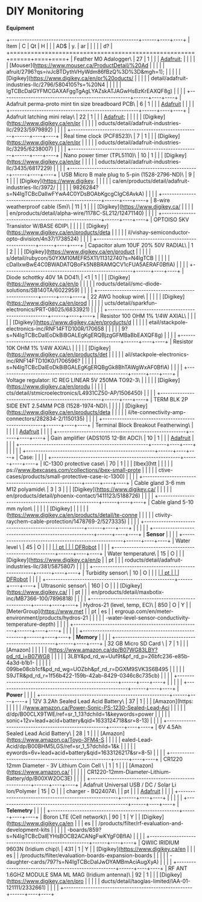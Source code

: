 
# DIY Monitoring

**Equipment**

+-----------------------------------------------------+------+----+----+
| Item                                                | C    | Qt | H  |
|                                                     | AD\$ | y. | ar |
|                                                     |      |    | d? |
+=====================================================+======+====+====+
| Feather M0 Adalogger\                               | 27   | 1  |    |
| [Adafruit](https://www.adafruit.com/product/2796);  |      |    |    |
| [Mouser](https://www.mouser.ca/ProductDetail/%20Ad  |      |    |    |
| afruit/2796?qs=ivJcBTDythVHyWdm86fBzQ%3D%3D&mgh=1); |      |    |    |
| [Digikey](https://www.digikey.ca/en/pr%20oducts/    |      |    |    |
| detail/adafruit-industries-llc/2796/5804105?s=%20N4 |      |    |    |
| IgTCBcDaIGYFMCGAXAFggTgAgLYAZskATJAGwHsBzKrEAXQF8g) |      |    |    |
+-----------------------------------------------------+------+----+----+
| Adafruit perma-proto mint tin size breadboard PCB\  | 6    | 1  |    |
| [Adafruit](https://www.adafruit.com/product/723)    |      |    |    |
+-----------------------------------------------------+------+----+----+
| Adafruit latching mini relay\                       | 22   | 1  |    |
| [Adafruit](https://www.adafruit.com/product/2923);  |      |    |    |
| [Digikey](https://www.digikey.ca/en/pr              |      |    |    |
| oducts/detail/adafruit-industries-llc/2923/5979892) |      |    |    |
+-----------------------------------------------------+------+----+----+
| Real time clock (PCF8523)\                          | 7    | 1  |    |
| [Digikey](https://www.digikey.ca/en/pr              |      |    |    |
| oducts/detail/adafruit-industries-llc/3295/6238007) |      |    |    |
+-----------------------------------------------------+------+----+----+
| Nano power timer (TPL5110)\                         | 10   | 1  |    |
| [Digikey](https://www.digikey.ca/en/pr              |      |    |    |
| oducts/detail/adafruit-industries-llc/3435/6817229) |      |    |    |
+-----------------------------------------------------+------+----+----+
| USB Micro B male plug to 5-pin (1528-2796-ND)\      | 9    | 1  |    |
| [Digikey](https://www.digikey.                      |      |    |    |
| ca/en/products/detail/adafruit-industries-llc/3972/ |      |    |    |
| 9826284?s=N4IgTCBcDaIIwFYwA4C0YDsBOAbKgcgCIgC6AvkA) |      |    |    |
+-----------------------------------------------------+------+----+----+
| 8-wire weatherproof cable (5m)\                     | 11   | 1  |    |
| [Digikey](https://www.digikey.ca/                   |      |    |    |
| en/products/detail/alpha-wire/1178C-SL212/12471140) |      |    |    |
+-----------------------------------------------------+------+----+----+
| OPTOISO 5KV Transistor W/BASE 6DIP\                 |      |    |    |
| [Digikey](https://www.digikey.ca/en/products/deta   |      |    |    |
| il/vishay-semiconductor-opto-division/4n37/1738524) |      |    |    |
+-----------------------------------------------------+------+----+----+
| Capacitor alum 10UF 20% 50V RADIAL\                 | 1    | 2  |    |
| [Digikey](https://www.digikey.ca/en/product         |      |    |    |
| s/detail/rubycon/50YXM10MEFR5X11/11312740?s=N4IgTCB |      |    |    |
| cDaIIxwBwE4C0BWADATQBoFk5N8BRAMQCV1cFUA5AERAF0BfIA) |      |    |    |
+-----------------------------------------------------+------+----+----+
| Diode schottky 40V 1A DO41\                         | \<1  | 1  |    |
| [Digikey](https://www.digikey.ca/en/p               |      |    |    |
| roducts/detail/smc-diode-solutions/SB140TA/6022959) |      |    |    |
+-----------------------------------------------------+------+----+----+
| 22 AWG hookup wire\                                 |      |    |    |
| [Digikey](https://www.digikey.ca/en/prod            |      |    |    |
| ucts/detail/sparkfun-electronics/PRT-08025/6833921) |      |    |    |
+-----------------------------------------------------+------+----+----+
| Resistor 100 OHM 1% 1/4W AXIAL\                     |      |    |    |
| [Digikey](https://www.digikey.ca/en/products/d      |      |    |    |
| etail/stackpole-electronics-inc/RNF14FTD100R/170658 |      |    |    |
| 9?s=N4IgTCBcDaIEoDkBiBGALEgKgERQBjzgGFMBaBbEAXQF8g) |      |    |    |
+-----------------------------------------------------+------+----+----+
| Resistor 10K OHM 1% 1/4W AXIAL\                     |      |    |    |
| [Digikey](https://www.digikey.ca/en/products/det    |      |    |    |
| ail/stackpole-electronics-inc/RNF14FTD10K0/1706596? |      |    |    |
| s=N4IgTCBcDaIEoDkBiBGALEgKgERQBgGk8BhTAWgWxAF0BfIA) |      |    |    |
+-----------------------------------------------------+------+----+----+
| Voltage regulator: IC REG LINEAR 5V 250MA TO92-3\   |      |    |    |
| [Digikey](https://www.digikey.ca/en/produ           |      |    |    |
| cts/detail/stmicroelectronics/L4931CZ50-AP/1506450) |      |    |    |
+-----------------------------------------------------+------+----+----+
| TERM BLK 2P SIDE ENT 2.54MM PCB (1528-1974-ND)\     |      |    |    |
| [Digikey](https://www.digikey.ca/en/products/deta   |      |    |    |
| il/te-connectivity-amp-connectors/282834-2/1150135) |      |    |    |
+-----------------------------------------------------+------+----+----+
| Terminal Block Breakout Featherwing\                |      |    |    |
| [Adafruit](https://www.adafruit.com/product/2926)   |      |    |    |
+-----------------------------------------------------+------+----+----+
| Gain amplifier (ADS1015 12-Bit ADC)\                | 10   | 1  |    |
| [Adafruit](https://www.adafruit.com/product/1083)   |      |    |    |
+-----------------------------------------------------+------+----+----+
|                                                     |      |    |    |
+-----------------------------------------------------+------+----+----+
| Case:                                               |      |    |    |
+-----------------------------------------------------+------+----+----+
| IC-1300 protective case\                            | 70   | 1  |    |
| [Ibex](htt                                          |      |    |    |
| ps://www.ibexcases.com/collections/ibex-small-prote |      |    |    |
| ctive-cases/products/small-protective-case-ic-1300) |      |    |    |
+-----------------------------------------------------+------+----+----+
| Cable gland 3-6 mm M12 polyamide\                   | 3    | 3  |    |
| [Digikey](https://www.digikey.ca/                   |      |    |    |
| en/products/detail/phoenix-contact/1411123/5188726) |      |    |    |
+-----------------------------------------------------+------+----+----+
| Cable gland 5-10 mm nylon\                          |      |    |    |
| [Digikey]                                           |      |    |    |
| (https://www.digikey.ca/en/products/detail/te-conne |      |    |    |
| ctivity-raychem-cable-protection/1478769-2/5273335) |      |    |    |
+-----------------------------------------------------+------+----+----+
|                                                     |      |    |    |
+-----------------------------------------------------+------+----+----+
| **Sensor**                                          |      |    |    |
+-----------------------------------------------------+------+----+----+
| Water level \                                       | 45   | O  |    |
| [                                                   |      | pt |    |
| DFRobot](https://www.dfrobot.com/product-1863.html) |      |    |    |
+-----------------------------------------------------+------+----+----+
| Water temperature\                                  | 15   | O  |    |
| [Digikey](https://www.digikey.ca/en/p               |      | pt |    |
| roducts/detail/adafruit-industries-llc/381/5875807) |      |    |    |
+-----------------------------------------------------+------+----+----+
| Turbidity sensor\                                   | 10   | O  |    |
| [                                                   |      | pt |    |
| DFRobot](https://www.dfrobot.com/product-1394.html) |      |    |    |
+-----------------------------------------------------+------+----+----+
| Ultrasonic sensor\                                  | 160  | O  |    |
| [Digikey](https://www.digikey.ca/                   |      | pt |    |
| en/products/detail/maxbotix-inc/MB7366-100/7896818) |      |    |    |
+-----------------------------------------------------+------+----+----+
| Hydros-21 (level, temp, EC)\                        | 850  | O  | Y  |
| [MeterGroup](https://www.met                        |      | pt | es |
| ergroup.com/en/meter-environment/products/hydros-21 |      |    |    |
| -water-level-sensor-conductivity-temperature-depth) |      |    |    |
+-----------------------------------------------------+------+----+----+
|                                                     |      |    |    |
+-----------------------------------------------------+------+----+----+
| **Memory**                                          |      |    |    |
+-----------------------------------------------------+------+----+----+
| 32 GB Micro SD Card \                               | 7    | 1  |    |
| [Amazon]                                            |      |    |    |
| (https://www.amazon.ca/dp/B07WG83LBY?pd_rd_i=B07WG8 |      |    |    |
| 3LBY&pd_rd_w=Uuf9t&pf_rd_p=26bfc236-e85b-4a3d-b1b1- |      |    |    |
| 099be08cb1cf&pd_rd_wg=UOZbh&pf_rd_r=DGXM9SVK3S6B495 |      |    |    |
| S9JTR&pd_rd_r=1f56b422-159b-42ab-8429-0346c8c735cb) |      |    |    |
+-----------------------------------------------------+------+----+----+
|                                                     |      |    |    |
+-----------------------------------------------------+------+----+----+
| **Power**                                           |      |    |    |
+-----------------------------------------------------+------+----+----+
| 12V 3.2Ah Sealed Lead Acid Battery\                 | 37   | 1  |    |
| [Amazon](https:                                     |      |    |    |
| //www.amazon.ca/Power-Sonic-PS-1230-Sealed-Lead-Aci |      |    |    |
| d/dp/B00CLX9TWE/ref=sr_1_13?dchild=1&keywords=power |      |    |    |
| sonic+12v+lead+acid+battery&qid=1633124718&sr=8-13) |      |    |    |
+-----------------------------------------------------+------+----+----+
| 6V 4.5Ah Sealed Lead Acid Battery\                  | 28   | 1  |    |
| [Amazon](https://www.amazon.ca/Toyo-3FM4-S          |      |    |    |
| ealed-Lead-Acid/dp/B00BHM5LGS/ref=sr_1_5?dchild=1&k |      |    |    |
| eywords=6v+lead+acid+battery&qid=1633126217&sr=8-5) |      |    |    |
+-----------------------------------------------------+------+----+----+
| CR1220 12mm Diameter - 3V Lithium Coin Cell \       | 1    | 1  |    |
| [Amazon](https://www.amazon.ca/                     |      |    |    |
| CR1220-12mm-Diameter-Lithium-Battery/dp/B00XW2OC3E) |      |    |    |
+-----------------------------------------------------+------+----+----+
| Adafruit Universal USB / DC / Solar Li Ion/Polymer  | 15   | O  |    |
| charger - BQ24074\                                  |      | pt |    |
| [Adafruit](https://www.adafruit.com/product/4755)   |      |    |    |
+-----------------------------------------------------+------+----+----+
|                                                     |      |    |    |
+-----------------------------------------------------+------+----+----+
| **Telemetry**                                       |      |    |    |
+-----------------------------------------------------+------+----+----+
| Boron LTE (Cell network)\                           | 90   | 1  | Y  |
| [Digikey](https://www.digikey.ca/en                 |      |    | es |
| /products/filter/rf-evaluation-and-development-kits |      |    |    |
| -boards/859?s=N4IgTCBcDaIEYHsBOCB2ACANgFwKYgF0BfIA) |      |    |    |
+-----------------------------------------------------+------+----+----+
| QWIIC IRIDIUM 9603N (Iridium chip)\                 | 431  | 1  | Y  |
| [Digikey](https://www.digikey.ca/en                 |      |    | es |
| /products/filter/evaluation-boards-expansion-boards |      |    |    |
| -daughter-cards/797?s=N4IgTCBcDaIJwDYAMBmAciAugXyA) |      |    |    |
+-----------------------------------------------------+------+----+----+
| RF ANT 1.6GHZ MODULE SMA ML MAG (Iridium antenna)\  | 92   | 1  |    |
| [Digikey](https://www.digikey.ca/en/pro             |      |    |    |
| ducts/detail/taoglas-limited/IAA-01-121111/2332661) |      |    |    |
+-----------------------------------------------------+------+----+----+
